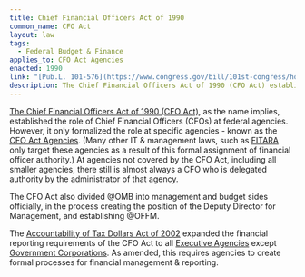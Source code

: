 ```yaml
---
title: Chief Financial Officers Act of 1990
common_name: CFO Act
layout: law
tags:
  - Federal Budget & Finance
applies_to: CFO Act Agencies
enacted: 1990
link: "[Pub.L. 101-576](https://www.congress.gov/bill/101st-congress/house-bill/5687/text)"
description: The Chief Financial Officers Act of 1990 (CFO Act) established the role of Chief Financial Officers (CFOs) at federal agencies.
---
```


[The Chief Financial Officers Act of 1990 (CFO Act)](https://www.congress.gov/bill/101st-congress/house-bill/5687/text), as the name implies, established the role of Chief Financial Officers (CFOs) at federal agencies. However, it only formalized the role at specific agencies - known as the [CFO Act Agencies](/info/agency-scope/#cfo-act-agencies).  (Many other IT & management laws, such as [FITARA](/laws/fitara/) only target these agencies as a result of this formal assignment of financial officer authority.) At agencies not covered by the CFO Act, including all smaller agencies, there still is almost always a CFO who is delegated authority by the administrator of that agency.

The CFO Act also divided @OMB into management and budget sides officially, in the process creating the position of the Deputy Director for Management, and establishing @OFFM.

The [Accountability of Tax Dollars Act of 2002](https://www.congress.gov/bill/107th-congress/house-bill/4685) expanded the financial reporting requirements of the CFO Act to all [Executive Agencies](/info/agency-scope/#executive-agencies) except [Government Corporations](/info/agency-scope/#government-corporation). As amended, this requires agencies to create formal processes for financial management & reporting.

